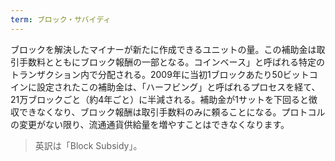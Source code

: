 ```yaml
---
term: ブロック・サバイディ
---
```

ブロックを解決したマイナーが新たに作成できるユニットの量。この補助金は取引手数料とともにブロック報酬の一部となる。コインベース」と呼ばれる特定のトランザクション内で分配される。2009年に当初1ブロックあたり50ビットコインに設定されたこの補助金は、「ハーフビング」と呼ばれるプロセスを経て、21万ブロックごと（約4年ごと）に半減される。補助金が1サットを下回ると徴収できなくなり、ブロック報酬は取引手数料のみに頼ることになる。プロトコルの変更がない限り、流通通貨供給量を増やすことはできなくなります。

> 英訳は「Block Subsidy」。